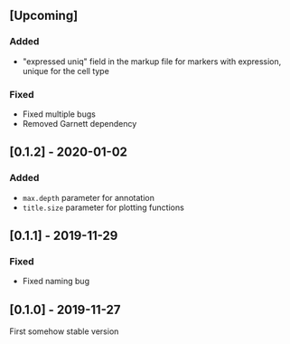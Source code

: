 ## [Upcoming]

### Added

- "expressed uniq" field in the markup file for markers with expression, unique for the cell type

### Fixed

- Fixed multiple bugs
- Removed Garnett dependency

## [0.1.2] - 2020-01-02

### Added

- `max.depth` parameter for annotation
- `title.size` parameter for plotting functions

## [0.1.1] - 2019-11-29

### Fixed

- Fixed naming bug

## [0.1.0] - 2019-11-27

First somehow stable version
